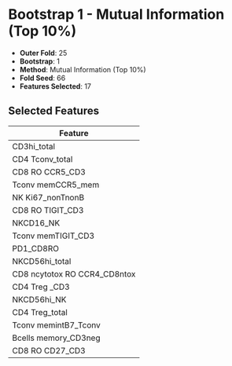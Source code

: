 # Bootstrap 1 - Mutual Information (Top 10%)

- **Outer Fold**: 25
- **Bootstrap**: 1
- **Method**: Mutual Information (Top 10%)
- **Fold Seed**: 66
- **Features Selected**: 17

## Selected Features

| Feature |
|---------|
| CD3hi_total |
| CD4 Tconv_total |
| CD8 RO CCR5_CD3 |
| Tconv memCCR5_mem |
| NK Ki67_nonTnonB |
| CD8 RO TIGIT_CD3 |
| NKCD16_NK |
| Tconv memTIGIT_CD3 |
| PD1_CD8RO |
| NKCD56hi_total |
| CD8 ncytotox RO CCR4_CD8ntox |
| CD4 Treg _CD3 |
| NKCD56hi_NK |
| CD4 Treg_total |
| Tconv memintB7_Tconv |
| Bcells memory_CD3neg |
| CD8 RO CD27_CD3 |
